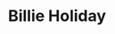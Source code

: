 ---
pid: rs161
title: Billie Holiday
location_transcription: "??"
coordinates: "[-75.171761523222, 39.94945073826]"
zipcode: '18219'
gen_neighborhood: 
neighborhood: 
outside_phl: 'Conyngham PA '
age: '51'
age_range: 50-59
instagram: 
image_file_name: rs_161.jpg
proposal_transcription: 
topic: African Americans,Person,Music,Women
topic_summary: 0, 0, 0, 0
type: Other No Form
keywords_other: 
credit: Pete Wilcox
image_labels: 
twitter: 
facebook: 
permalink: "/monuments/rs161/"
layout: item-page
---
